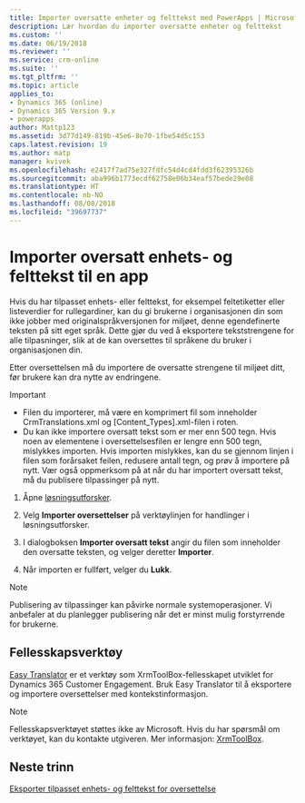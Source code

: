 ```yaml
---
title: Importer oversatte enheter og felttekst med PowerApps | MicrosoftDocs
description: Lær hvordan du importer oversatte enheter og felttekst
ms.custom: ''
ms.date: 06/19/2018
ms.reviewer: ''
ms.service: crm-online
ms.suite: ''
ms.tgt_pltfrm: ''
ms.topic: article
applies_to:
- Dynamics 365 (online)
- Dynamics 365 Version 9.x
- powerapps
author: Mattp123
ms.assetid: 3d77d149-819b-45e6-8e70-1fbe54d5c153
caps.latest.revision: 19
ms.author: matp
manager: kvivek
ms.openlocfilehash: e2417f7ad75e327fdfc54d4cd4fdd3f62395326b
ms.sourcegitcommit: aba996b1773ecdf62758e06b34eaf57bede29e08
ms.translationtype: HT
ms.contentlocale: nb-NO
ms.lasthandoff: 08/08/2018
ms.locfileid: "39697737"
---
```

# <a name="import-translated-entity-and-field-text-back-into-an-app"></a>Importer oversatt enhets- og felttekst til en app

Hvis du har tilpasset enhets- eller felttekst, for eksempel feltetiketter eller listeverdier for rullegardiner, kan du gi brukerne i organisasjonen din som ikke jobber med originalspråkversjonen for miljøet, denne egendefinerte teksten på sitt eget språk. Dette gjør du ved å eksportere tekststrengene for alle tilpasninger, slik at de kan oversettes til språkene du bruker i organisasjonen din.  
  
 Etter oversettelsen må du importere de oversatte strengene til miljøet ditt, før brukere kan dra nytte av endringene.  
  
> [!IMPORTANT]
> - Filen du importerer, må være en komprimert fil som inneholder CrmTranslations.xml og [Content_Types].xml-filen i roten.  
> - Du kan ikke importere oversatt tekst som er mer enn 500 tegn. Hvis noen av elementene i oversettelsesfilen er lengre enn 500 tegn, mislykkes importen. Hvis importen mislykkes, kan du se gjennom linjen i filen som forårsaket feilen, redusere antall tegn, og prøv å importere på nytt. Vær også oppmerksom på at når du har importert oversatt tekst, må du publisere tilpassinger på nytt.  
  
1. Åpne [løsningsutforsker](../model-driven-apps/advanced-navigation.md#solution-explorer).  
  
2. Velg **Importer oversettelser** på verktøylinjen for handlinger i løsningsutforsker.  
3.  I dialogboksen **Importer oversatt tekst** angir du filen som inneholder den oversatte teksten, og velger deretter **Importer**.  
  
4.  Når importen er fullført, velger du **Lukk**.  
  
> [!NOTE]
>  Publisering av tilpassinger kan påvirke normale systemoperasjoner. Vi anbefaler at du planlegger publisering når det er minst mulig forstyrrende for brukerne.  

## <a name="community-tools"></a>Fellesskapsverktøy

[Easy Translator](https://www.xrmtoolbox.com/plugins/MsCrmTools.Translator/) er et verktøy som XrmToolBox-fellesskapet utviklet for Dynamics 365 Customer Engagement. Bruk Easy Translator til å eksportere og importere oversettelser med kontekstinformasjon. 

> [!NOTE]
> Fellesskapsverktøyet støttes ikke av Microsoft. Hvis du har spørsmål om verktøyet, kan du kontakte utgiveren. Mer informasjon: [XrmToolBox](https://www.xrmtoolbox.com).

## <a name="next-steps"></a>Neste trinn  
 [Eksporter tilpasset enhets- og felttekst for oversettelse](export-customized-entity-field-text-translation.md)
